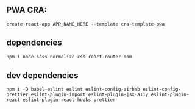 

## PWA CRA: 
```
create-react-app APP_NAME_HERE --template cra-template-pwa 
```




## dependencies 
````
npm i node-sass normalize.css react-router-dom 
````


## dev dependencies 

````
npm i -D babel-eslint eslint eslint-config-airbnb eslint-config-prettier eslint-plugin-import eslint-plugin-jsx-a11y eslint-plugin-react eslint-plugin-react-hooks prettier 
````

